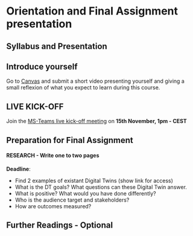 # Orientation and Final Assignment presentation

## Syllabus and Presentation

[](https://canvas.vu.nl/courses/80299)

## Introduce yourself

Go to [Canvas](https://canvas.vu.nl/courses/80299/assignments/361274?module_item_id=1378596) and submit a short video presenting yourself and giving a small reflexion of what you expect to learn during this course.

## LIVE KICK-OFF 

Join the [MS-Teams live kick-off meeting](https://teams.microsoft.com/l/meetup-join/19%3aLOGW63CI3_SKFd3BGZKHTMp3iGFXa64dHUsDIbpC0pg1%40thread.tacv2/1726814576878?context=%7b%22Tid%22%3a%22723246a1-c3f5-43c5-acdc-43adb404ac4d%22%2c%22Oid%22%3a%2280d1a586-55cf-4761-85f7-eb620a0bfbe5%22%7d) on **15th November, 1pm - CEST**


## Preparation for Final Assignment

#### RESEARCH - Write one to two pages 

**Deadline**: 

* 	Find 2 examples of existant Digital Twins (show link for access)
* 	What is the DT goals? What questions can these Digital Twin answer.
*   What is positive? What would you have done differently?
* 	Who is the audience target and stakeholders?
* 	How are outcomes measured?

## Further Readings - Optional
